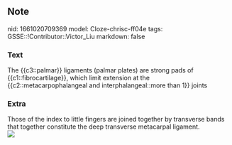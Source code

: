 ## Note
nid: 1661020709369
model: Cloze-chrisc-ff04e
tags: GSSE::!Contributor::Victor_Liu
markdown: false

### Text
The {{c3::palmar}} ligaments (palmar plates) are strong pads of {{c1::fibrocartilage}}, which limit extension at the {{c2::metacarpophalangeal and interphalangeal::more than 1}} joints

### Extra
<div>
  Those of the index to little fingers are joined together by
  transverse bands that together constitute the deep transverse
  metacarpal ligament.
</div><img src=
"paste-81ee6742f80ae1f66f4b79b836b601cebeb125c0.jpg">
